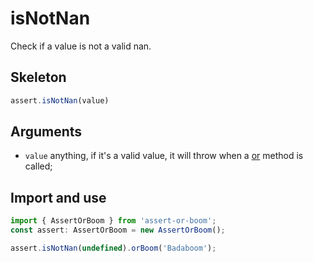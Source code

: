 # isNotNan

Check if a value is not a valid nan.

## Skeleton

```ts
assert.isNotNan(value)
```

## Arguments

- `value` anything, if it's a valid value, it will throw when a [or](../or.md) method is called;

## Import and use

```ts
import { AssertOrBoom } from 'assert-or-boom';
const assert: AssertOrBoom = new AssertOrBoom();

assert.isNotNan(undefined).orBoom('Badaboom');
```
